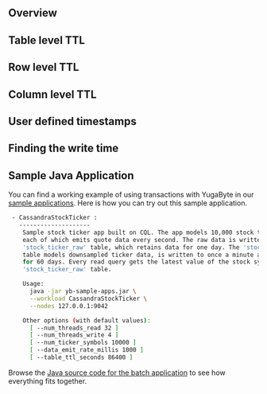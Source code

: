 
## Overview

## Table level TTL

## Row level TTL

## Column level TTL

## User defined timestamps

## Finding the write time

## Sample Java Application

You can find a working example of using transactions with YugaByte in our [sample applications](http://localhost:1313/quick-start/run-sample-apps/). Here is how you can try out this sample application.

```sh
 - CassandraStockTicker :
   --------------------
    Sample stock ticker app built on CQL. The app models 10,000 stock tickers
    each of which emits quote data every second. The raw data is written into the
    'stock_ticker_raw' table, which retains data for one day. The 'stock_ticker_1min'
    table models downsampled ticker data, is written to once a minute and retains data
    for 60 days. Every read query gets the latest value of the stock symbol from the
    'stock_ticker_raw' table.

    Usage:
      java -jar yb-sample-apps.jar \
      --workload CassandraStockTicker \
      --nodes 127.0.0.1:9042

    Other options (with default values):
      [ --num_threads_read 32 ]
      [ --num_threads_write 4 ]
      [ --num_ticker_symbols 10000 ]
      [ --data_emit_rate_millis 1000 ]
      [ --table_ttl_seconds 86400 ]
```


Browse the [Java source code for the batch application](https://github.com/YugaByte/yugabyte-db/blob/master/java/yb-loadtester/src/main/java/com/yugabyte/sample/apps/CassandraStockTicker.java) to see how everything fits together.
